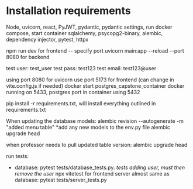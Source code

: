# Installation requirements

Node, uvicorn, react, PyJWT, pydantic, pydantic settings, run docker compose, start container
sqlalchemy, psycopg2-binary, alembic, dependency injector, pytest, httpx

npm run dev for frontend -- specify port
uvicorn main:app --reload --port 8080 for backend


test user: test_user
test pass: test123
test email: test123@user

using port 8080 for uvicorn
use port 5173 for frontend (can change in vite.config.js if needed)
docker start postgres_capstone_container
docker running on 5433, postgres port in container using 5432

pip install -r requirements.txt, will install everything outlined in requirements.txt


When updating the database models:
alembic revision --autogenerate -m "added menu table"
*add any new models to the env.py file
alembic upgrade head


when professor needs to pull updated table version:
alembic upgrade head

run tests:
- database: pytest tests/database_tests.py.  *tests adding user, must then remove the user*
npx vitetest for frontend
server almost same as database: pytest tests/server_tests.py